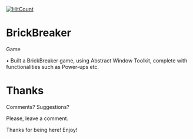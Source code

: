 [![HitCount](http://hits.dwyl.io/abhinav-codealchemist/BrickBreaker.svg)](http://hits.dwyl.io/abhinav-codealchemist/BrickBreaker)
# BrickBreaker
Game

• Built a BrickBreaker game, using Abstract Window Toolkit, complete with functionalities such as Power-ups etc.

# Thanks

Comments? Suggestions?

Please, leave a comment.

Thanks for being here! Enjoy!
